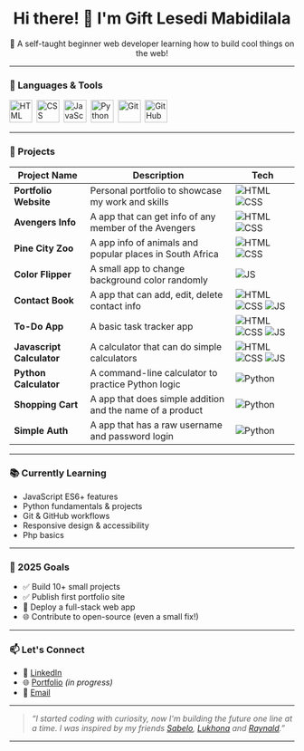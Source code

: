 <h1 align="center">Hi there! 👋 I'm Gift Lesedi Mabidilala</h1>

<p align="center">🌱 A self-taught beginner web developer learning how to build cool things on the web!</p>

---

### 🧠 Languages & Tools

<p align="left">
  <img src="https://cdn.jsdelivr.net/gh/devicons/devicon/icons/html5/html5-original.svg" title="HTML5" alt="HTML" width="40" height="40"/>&nbsp;
  <img src="https://cdn.jsdelivr.net/gh/devicons/devicon/icons/css3/css3-original.svg" title="CSS3" alt="CSS" width="40" height="40"/>&nbsp;
  <img src="https://cdn.jsdelivr.net/gh/devicons/devicon/icons/javascript/javascript-original.svg" title="JavaScript" alt="JavaScript" width="40" height="40"/>&nbsp;
  <img src="https://cdn.jsdelivr.net/gh/devicons/devicon/icons/python/python-original.svg" title="Python" alt="Python" width="40" height="40"/>&nbsp;
  <img src="https://cdn.jsdelivr.net/gh/devicons/devicon/icons/git/git-original.svg" title="Git" alt="Git" width="40" height="40"/>&nbsp;
  <img src="https://cdn.jsdelivr.net/gh/devicons/devicon/icons/github/github-original.svg" title="GitHub" alt="GitHub" width="40" height="40"/>
</p>

---

### 🚀 Projects

| Project Name | Description | Tech |
|--------------|-------------|------|
| **Portfolio Website** | Personal portfolio to showcase my work and skills | ![HTML](https://img.shields.io/badge/-HTML5-orange?logo=html5&logoColor=white) ![CSS](https://img.shields.io/badge/-CSS3-blue?logo=css3&logoColor=white) |
| **Avengers Info** | A app that can get info of any member of the Avengers | ![HTML](https://img.shields.io/badge/-HTML5-orange?logo=html5&logoColor=white) ![CSS](https://img.shields.io/badge/-CSS3-blue?logo=css3&logoColor=white) |
| **Pine City Zoo** | A app info of animals and popular places in South Africa | ![HTML](https://img.shields.io/badge/-HTML5-orange?logo=html5&logoColor=white) ![CSS](https://img.shields.io/badge/-CSS3-blue?logo=css3&logoColor=white) |
| **Color Flipper** | A small app to change background color randomly | ![JS](https://img.shields.io/badge/-JavaScript-yellow?logo=javascript&logoColor=black) |
| **Contact Book** | A app that can add, edit, delete contact info | ![HTML](https://img.shields.io/badge/-HTML5-orange?logo=html5&logoColor=white) ![CSS](https://img.shields.io/badge/-CSS3-blue?logo=css3&logoColor=white) ![JS](https://img.shields.io/badge/-JavaScript-yellow?logo=javascript&logoColor=black) |
| **To-Do App** | A basic task tracker app | ![HTML](https://img.shields.io/badge/-HTML5-orange?logo=html5&logoColor=white) ![CSS](https://img.shields.io/badge/-CSS3-blue?logo=css3&logoColor=white) ![JS](https://img.shields.io/badge/-JavaScript-yellow?logo=javascript&logoColor=black) |
| **Javascript Calculator** | A calculator that can do simple calculators | ![HTML](https://img.shields.io/badge/-HTML5-orange?logo=html5&logoColor=white) ![CSS](https://img.shields.io/badge/-CSS3-blue?logo=css3&logoColor=white) ![JS](https://img.shields.io/badge/-JavaScript-yellow?logo=javascript&logoColor=black) |
| **Python Calculator** | A command-line calculator to practice Python logic | ![Python](https://img.shields.io/badge/-Python-blue?logo=python&logoColor=white) |
| **Shopping Cart** | A app that does simple addition and the name of a product | ![Python](https://img.shields.io/badge/-Python-blue?logo=python&logoColor=white) |
| **Simple Auth** | A app that has a raw username and password login | ![Python](https://img.shields.io/badge/-Python-blue?logo=python&logoColor=white) |

---

### 📚 Currently Learning

- JavaScript ES6+ features
- Python fundamentals & projects
- Git & GitHub workflows
- Responsive design & accessibility
- Php basics 

---

### 🎯 2025 Goals

- ✅ Build 10+ small projects
- ✅ Publish first portfolio site
- 🚀 Deploy a full-stack web app
- 🌐 Contribute to open-source (even a small fix!)

---

### 📫 Let's Connect

- 💼 [LinkedIn](https://www.linkedin.com/in/gift-lesedi-mabidilala-a8b1a2348/)
- 🌐 [Portfolio](#) *(in progress)*
- 📧 [Email](mailto:lgmabidilala@gmail.com)

---

> *“I started coding with curiosity, now I'm building the future one line at a time.*
> *I was inspired by my friends [Sabelo](#), [Lukhona](https://github.com/lethalstaz) and [Raynald](#).”*

---

